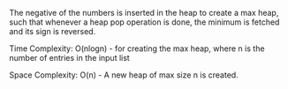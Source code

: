 The negative of the numbers is inserted in the heap to create a max heap, such that whenever a heap pop operation is done, the minimum is fetched and its sign is reversed. 

Time Complexity:
O(nlogn) - for creating the max heap, where n is the number of entries in the input list

Space Complexity:
O(n) - A new heap of max size n is created.